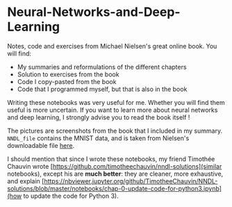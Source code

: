 # Neural-Networks-and-Deep-Learning
Notes, code and exercises from Michael Nielsen's great online book.
You will find:
* My summaries and reformulations of the different chapters
* Solution to exercises from the book
* Code I copy-pasted from the book
* Code that I programmed myself, but that is also in the book

Writing these notebooks was very useful for me. Whether you will find them useful is more uncertain. If you want to learn more about neural networks and deep learning, I strongly advise you to read the book itself ! 

The pictures are screenshots from the book that I included in my summary. ``NNDL_file`` contains the MNIST data, and is taken from Nielsen's downloadable file [here](https://github.com/mnielsen/neural-networks-and-deep-learning).

I should mention that since I wrote these notebooks, my friend Timothée Chauvin wrote [https://github.com/timotheechauvin/nndl-solutions](similar notebooks), except his are **much better**: they are cleaner, more exhaustive, and explain [https://nbviewer.jupyter.org/github/TimotheeChauvin/NNDL-solutions/blob/master/notebooks/chap-0-update-code-for-python3.ipynb](how to update the code for Python 3). 
